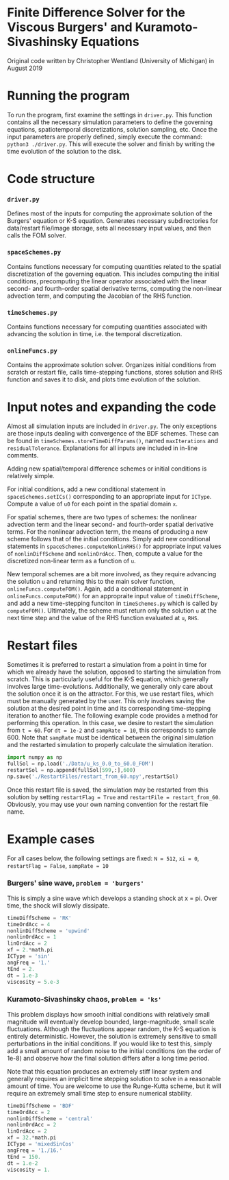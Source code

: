 # Finite Difference Solver for the Viscous Burgers' and Kuramoto-Sivashinsky Equations
Original code written by Christopher Wentland (University of Michigan) in August 2019

# Running the program
To run the program, first examine the settings in `driver.py`. This function contains all the necessary simulation parameters to define the governing equations, spatiotemporal discretizations, solution sampling, etc. Once the input parameters are properly defined, simply execute the command: `python3 ./driver.py`. This will execute the solver and finish by writing the time evolution of the solution to the disk.

# Code structure
### `driver.py`
Defines most of the inputs for computing the approximate solution of the Burgers' equation or K-S equation. Generates necessary subdirectories for data/restart file/image storage, sets all necessary input values, and then calls the FOM solver.

### `spaceSchemes.py`
Contains functions necessary for computing quantities related to the spatial discretization of the governing equation. This includes computing the initial conditions, precomputing the linear operator associated with the linear second- and fourth-order spatial derivative terms, computing the non-linear advection term, and computing the Jacobian of the RHS function.

### `timeSchemes.py`
Contains functions necessary for computing quantities associated with advancing the solution in time, i.e. the temporal discretization. 

### `onlineFuncs.py`
Contains the approximate solution solver. Organizes initial conditions from scratch or restart file, calls time-stepping functions, stores solution and RHS function and saves it to disk, and plots time evolution of the solution.

# Input notes and expanding the code
Almost all simulation inputs are included in `driver.py`. The only exceptions are those inputs dealing with convergence of the BDF schemes. These can be found in `timeSchemes.storeTimeDiffParams()`, named `maxIterations` and `residualTolerance`. Explanations for all inputs are included in in-line comments.

Adding new spatial/temporal difference schemes or initial conditions is relatively simple. 

For initial conditions, add a new conditional statement in `spaceSchemes.setICs()` corresponding to an appropriate input for `ICType`. Compute a value of `u0` for each point in the spatial domain `x`.

For spatial schemes, there are two types of schemes: the nonlinear advection term and the linear second- and fourth-order spatial derivative terms. For the nonlinear advection term, the means of producing a new scheme follows that of the initial conditions. Simply add new conditional statements in `spaceSchemes.computeNonlinRHS()` for appropriate input values of `nonlinDiffScheme` and `nonlinOrdAcc`. Then, compute a value for the discretized non-linear term as a function of `u`.

New temporal schemes are a bit more involved, as they require advancing the solution `u` and returning this to the main solver function, `onlineFuncs.computeFOM()`. Again, add a conditional statement in `onlineFuncs.computeFOM()` for an appropraite input value of `timeDiffScheme`, and add a new time-stepping funciton in `timeSchemes.py` which is called by `computeFOM()`. Ultimately, the scheme must return only the solution `u` at the next time step and the value of the RHS function evaluated at `u`, `RHS`.

# Restart files
Sometimes it is preferred to restart a simulation from a point in time for which we already have the solution, opposed to starting the simulation from scratch. This is particularly useful for the K-S equation, which generally involves large time-evolutions. Additionally, we generally only care about the solution once it is on the attractor. For this, we use restart files, which must be manually generated by the user. This only involves saving the solution at the desired point in time and its corresponding time-stepping iteration to another file. The following example code provides a method for performing this operation. In this case, we desire to restart the simulation from `t = 60`. For `dt = 1e-2` and `sampRate = 10`, this corresponds to sample 600. Note that `sampRate` must be identical between the original simulation and the restarted simulation to properly calculate the simulation iteration.

```python
import numpy as np
fullSol = np.load('./Data/u_ks_0.0_to_60.0_FOM')
restartSol = np.append(fullSol[599,:],600)
np.save('./RestartFiles/restart_from_60.npy',restartSol)
```

Once this restart file is saved, the simulation may be restarted from this solution by setting `restartFlag = True` and `restartFile = restart_from_60`. Obviously, you may use your own naming convention for the restart file name.

# Example cases
For all cases below, the following settings are fixed: `N = 512`, `xi = 0`, `restartFlag = False`, `sampRate = 10` 

### Burgers' sine wave, `problem = 'burgers'`
This is simply a sine wave which develops a standing shock at x = pi. Over time, the shock will slowly dissipate.

```python
timeDiffScheme = 'RK'
timeOrdAcc = 4
nonlinDiffScheme = 'upwind'
nonlinOrdAcc = 1
linOrdAcc = 2
xf = 2.*math.pi
ICType = 'sin'
angFreq = '1.'
tEnd = 2.
dt = 1.e-3
viscosity = 5.e-3
```

### Kuramoto-Sivashinsky chaos, `problem = 'ks'`
This problem displays how smooth initial conditions with relatively small magnitude will eventually develop bounded, large-magnitude, small scale fluctuations. Although the fluctuations appear random, the K-S equation is entirely deterministic. However, the solution is extremely sensitive to small perturbations in the initial conditions. If you would like to test this, simply add a small amount of random noise to the initial conditions (on the order of 1e-8) and observe how the final solution differs after a long time period.

Note that this equation produces an extremely stiff linear system and generally requires an implicit time stepping solution to solve in a reasonable amount of time. You are welcome to use the Runge-Kutta scheme, but it will require an extremely small time step to ensure numerical stability.

```python
timeDiffScheme = 'BDF'
timeOrdAcc = 2
nonlinDiffScheme = 'central'
nonlinOrdAcc = 2
linOrdAcc = 2
xf = 32.*math.pi
ICType = 'mixedSinCos'
angFreq = '1./16.'
tEnd = 150.
dt = 1.e-2
viscosity = 1.
```




